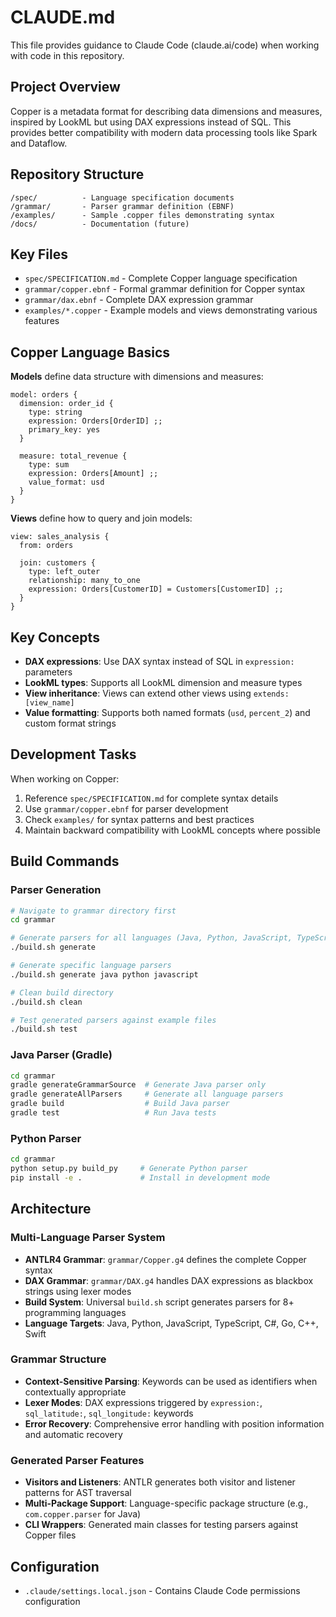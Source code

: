 # CLAUDE.md

This file provides guidance to Claude Code (claude.ai/code) when working with code in this repository.

## Project Overview

Copper is a metadata format for describing data dimensions and measures, inspired by LookML but using DAX expressions instead of SQL. This provides better compatibility with modern data processing tools like Spark and Dataflow.

## Repository Structure

```
/spec/          - Language specification documents
/grammar/       - Parser grammar definition (EBNF)
/examples/      - Sample .copper files demonstrating syntax
/docs/          - Documentation (future)
```

## Key Files

- `spec/SPECIFICATION.md` - Complete Copper language specification
- `grammar/copper.ebnf` - Formal grammar definition for Copper syntax
- `grammar/dax.ebnf` - Complete DAX expression grammar
- `examples/*.copper` - Example models and views demonstrating various features

## Copper Language Basics

**Models** define data structure with dimensions and measures:
```copper
model: orders {
  dimension: order_id {
    type: string
    expression: Orders[OrderID] ;;
    primary_key: yes
  }
  
  measure: total_revenue {
    type: sum
    expression: Orders[Amount] ;;
    value_format: usd
  }
}
```

**Views** define how to query and join models:
```copper
view: sales_analysis {
  from: orders
  
  join: customers {
    type: left_outer
    relationship: many_to_one
    expression: Orders[CustomerID] = Customers[CustomerID] ;;
  }
}
```

## Key Concepts

- **DAX expressions**: Use DAX syntax instead of SQL in `expression:` parameters
- **LookML types**: Supports all LookML dimension and measure types
- **View inheritance**: Views can extend other views using `extends: [view_name]`
- **Value formatting**: Supports both named formats (`usd`, `percent_2`) and custom format strings

## Development Tasks

When working on Copper:
1. Reference `spec/SPECIFICATION.md` for complete syntax details
2. Use `grammar/copper.ebnf` for parser development
3. Check `examples/` for syntax patterns and best practices
4. Maintain backward compatibility with LookML concepts where possible

## Build Commands

### Parser Generation
```bash
# Navigate to grammar directory first
cd grammar

# Generate parsers for all languages (Java, Python, JavaScript, TypeScript, C#, Go, C++, Swift)
./build.sh generate

# Generate specific language parsers
./build.sh generate java python javascript

# Clean build directory
./build.sh clean

# Test generated parsers against example files
./build.sh test
```

### Java Parser (Gradle)
```bash
cd grammar
gradle generateGrammarSource  # Generate Java parser only
gradle generateAllParsers     # Generate all language parsers
gradle build                  # Build Java parser
gradle test                   # Run Java tests
```

### Python Parser
```bash
cd grammar
python setup.py build_py     # Generate Python parser
pip install -e .             # Install in development mode
```

## Architecture

### Multi-Language Parser System
- **ANTLR4 Grammar**: `grammar/Copper.g4` defines the complete Copper syntax
- **DAX Grammar**: `grammar/DAX.g4` handles DAX expressions as blackbox strings using lexer modes
- **Build System**: Universal `build.sh` script generates parsers for 8+ programming languages
- **Language Targets**: Java, Python, JavaScript, TypeScript, C#, Go, C++, Swift

### Grammar Structure
- **Context-Sensitive Parsing**: Keywords can be used as identifiers when contextually appropriate
- **Lexer Modes**: DAX expressions triggered by `expression:`, `sql_latitude:`, `sql_longitude:` keywords
- **Error Recovery**: Comprehensive error handling with position information and automatic recovery

### Generated Parser Features
- **Visitors and Listeners**: ANTLR generates both visitor and listener patterns for AST traversal
- **Multi-Package Support**: Language-specific package structure (e.g., `com.copper.parser` for Java)
- **CLI Wrappers**: Generated main classes for testing parsers against Copper files

## Configuration

- `.claude/settings.local.json` - Contains Claude Code permissions configuration